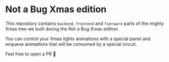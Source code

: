 # Not a Bug Xmas edition

This repository contains `backend`, `frontend` and `fimrware` parts of the mighty Xmas tree we built during the Not a Bug Xmas edition.

You can control your Xmas lights animations with a special panel and enqueue animations that will be consumed by a special circuit.

Feel free to open a PR 🎁
